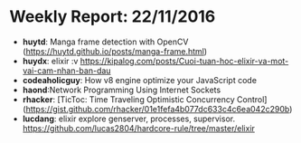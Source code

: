 # Weekly Report: 22/11/2016

- **huytd**: Manga frame detection with OpenCV (https://huytd.github.io/posts/manga-frame.html)
- **huydx**: elixir :v https://kipalog.com/posts/Cuoi-tuan-hoc-elixir-va-mot-vai-cam-nhan-ban-dau
- **codeaholicguy**: How v8 engine optimize your JavaScript code
- **haond**:Network Programming Using Internet Sockets
- **rhacker**: [TicToc: Time Traveling Optimistic Concurrency Control] (https://gist.github.com/rhacker/01e1fefa4b077dc633c4c6ea042c290b)
- **lucdang**: elixir explore genserver, processes, supervisor. https://github.com/lucas2804/hardcore-rule/tree/master/elixir 
